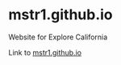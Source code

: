 # mstr1.github.io
Website for Explore California

Link to [mstr1.github.io](http://mstr1.github.io)
